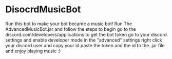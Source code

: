 # DisocrdMusicBot
Run this bot to make your bot became a music bot!
Run The AdvancedMusicBot.jar and follow the steps to begin
go to the discord.com/developers/applications to get the bot token
go to your discord settings and enable developer mode in the "advanced" settings
right click your discord user and copy your id
paste the token and the id to the .jar file
and enjoy playing music :)
